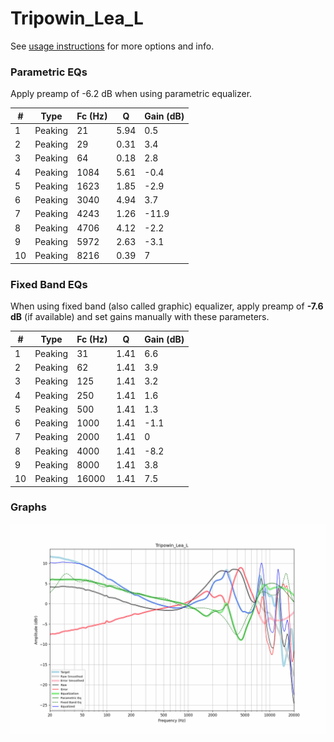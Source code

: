 # Tripowin_Lea_L
See [usage instructions](https://github.com/jaakkopasanen/AutoEq#usage) for more options and info.

### Parametric EQs
Apply preamp of -6.2 dB when using parametric equalizer.

|   # | Type    |   Fc (Hz) |    Q |   Gain (dB) |
|-----|---------|-----------|------|-------------|
|   1 | Peaking |        21 | 5.94 |         0.5 |
|   2 | Peaking |        29 | 0.31 |         3.4 |
|   3 | Peaking |        64 | 0.18 |         2.8 |
|   4 | Peaking |      1084 | 5.61 |        -0.4 |
|   5 | Peaking |      1623 | 1.85 |        -2.9 |
|   6 | Peaking |      3040 | 4.94 |         3.7 |
|   7 | Peaking |      4243 | 1.26 |       -11.9 |
|   8 | Peaking |      4706 | 4.12 |        -2.2 |
|   9 | Peaking |      5972 | 2.63 |        -3.1 |
|  10 | Peaking |      8216 | 0.39 |         7   |

### Fixed Band EQs
When using fixed band (also called graphic) equalizer, apply preamp of **-7.6 dB** (if available) and set gains manually with these parameters.

|   # | Type    |   Fc (Hz) |    Q |   Gain (dB) |
|-----|---------|-----------|------|-------------|
|   1 | Peaking |        31 | 1.41 |         6.6 |
|   2 | Peaking |        62 | 1.41 |         3.9 |
|   3 | Peaking |       125 | 1.41 |         3.2 |
|   4 | Peaking |       250 | 1.41 |         1.6 |
|   5 | Peaking |       500 | 1.41 |         1.3 |
|   6 | Peaking |      1000 | 1.41 |        -1.1 |
|   7 | Peaking |      2000 | 1.41 |         0   |
|   8 | Peaking |      4000 | 1.41 |        -8.2 |
|   9 | Peaking |      8000 | 1.41 |         3.8 |
|  10 | Peaking |     16000 | 1.41 |         7.5 |

### Graphs
![](./Tripowin_Lea_L.png)

